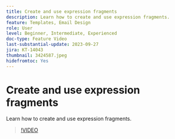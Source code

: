 ```yaml
---
title: Create and use expression fragments
description: Learn how to create and use expression fragments.
feature: Templates, Email Design
role: User
level: Beginner, Intermediate, Experienced
doc-type: Feature Video
last-substantial-update: 2023-09-27
jira: KT-14043
thumbnail: 3424587.jpeg
hidefromtoc: Yes
---
```


# Create and use expression fragments

Learn how to create and use expression fragments.

>[!VIDEO](https://video.tv.adobe.com/v/3424587/?learn=on)
